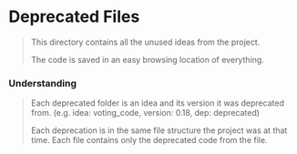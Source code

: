 # Deprecated Files



> This directory contains all the unused ideas from the project.
> 
> The code is saved in an easy browsing location of everything.
> 

### Understanding
> Each deprecated folder is an idea and its version it was deprecated from.
> (e.g. idea: voting_code, version: 0.18, dep: deprecated)
> 
> Each deprecation is in the same file structure the project was at that time. Each file contains only the deprecated code from the file. 